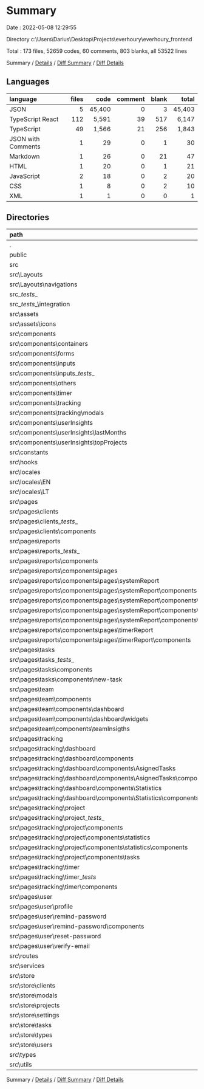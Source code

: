 # Summary

Date : 2022-05-08 12:29:55

Directory c:\Users\Darius\Desktop\Projects\everhoury\everhoury_frontend

Total : 173 files,  52659 codes, 60 comments, 803 blanks, all 53522 lines

Summary / [Details](details.md) / [Diff Summary](diff.md) / [Diff Details](diff-details.md)

## Languages
| language | files | code | comment | blank | total |
| :--- | ---: | ---: | ---: | ---: | ---: |
| JSON | 5 | 45,400 | 0 | 3 | 45,403 |
| TypeScript React | 112 | 5,591 | 39 | 517 | 6,147 |
| TypeScript | 49 | 1,566 | 21 | 256 | 1,843 |
| JSON with Comments | 1 | 29 | 0 | 1 | 30 |
| Markdown | 1 | 26 | 0 | 21 | 47 |
| HTML | 1 | 20 | 0 | 1 | 21 |
| JavaScript | 2 | 18 | 0 | 2 | 20 |
| CSS | 1 | 8 | 0 | 2 | 10 |
| XML | 1 | 1 | 0 | 0 | 1 |

## Directories
| path | files | code | comment | blank | total |
| :--- | ---: | ---: | ---: | ---: | ---: |
| . | 173 | 52,659 | 60 | 803 | 53,522 |
| public | 2 | 45 | 0 | 2 | 47 |
| src | 166 | 7,238 | 60 | 777 | 8,075 |
| src\Layouts | 4 | 233 | 0 | 18 | 251 |
| src\Layouts\navigations | 2 | 208 | 0 | 14 | 222 |
| src\__tests__ | 2 | 180 | 3 | 5 | 188 |
| src\__tests__\integration | 1 | 76 | 2 | 4 | 82 |
| src\assets | 1 | 1 | 0 | 0 | 1 |
| src\assets\icons | 1 | 1 | 0 | 0 | 1 |
| src\components | 26 | 1,547 | 7 | 132 | 1,686 |
| src\components\containers | 1 | 9 | 0 | 3 | 12 |
| src\components\forms | 6 | 454 | 0 | 28 | 482 |
| src\components\inputs | 8 | 435 | 3 | 34 | 472 |
| src\components\inputs\__tests__ | 1 | 23 | 3 | 1 | 27 |
| src\components\others | 3 | 164 | 0 | 17 | 181 |
| src\components\timer | 1 | 53 | 0 | 8 | 61 |
| src\components\tracking | 5 | 317 | 3 | 32 | 352 |
| src\components\tracking\modals | 5 | 317 | 3 | 32 | 352 |
| src\components\userInsights | 2 | 115 | 1 | 10 | 126 |
| src\components\userInsights\lastMonths | 1 | 50 | 1 | 5 | 56 |
| src\components\userInsights\topProjects | 1 | 65 | 0 | 5 | 70 |
| src\constants | 5 | 104 | 0 | 18 | 122 |
| src\hooks | 2 | 32 | 0 | 7 | 39 |
| src\locales | 2 | 62 | 0 | 0 | 62 |
| src\locales\EN | 1 | 31 | 0 | 0 | 31 |
| src\locales\LT | 1 | 31 | 0 | 0 | 31 |
| src\pages | 75 | 3,456 | 29 | 330 | 3,815 |
| src\pages\clients | 5 | 257 | 16 | 19 | 292 |
| src\pages\clients\__tests__ | 1 | 81 | 3 | 6 | 90 |
| src\pages\clients\components | 3 | 124 | 13 | 10 | 147 |
| src\pages\reports | 10 | 299 | 2 | 27 | 328 |
| src\pages\reports\__tests__ | 2 | 29 | 2 | 2 | 33 |
| src\pages\reports\components | 7 | 251 | 0 | 22 | 273 |
| src\pages\reports\components\pages | 6 | 222 | 0 | 18 | 240 |
| src\pages\reports\components\pages\systemReport | 4 | 91 | 0 | 11 | 102 |
| src\pages\reports\components\pages\systemReport\components | 3 | 67 | 0 | 9 | 76 |
| src\pages\reports\components\pages\systemReport\components\UserItem | 2 | 51 | 0 | 7 | 58 |
| src\pages\reports\components\pages\systemReport\components\UserItem\components | 1 | 24 | 0 | 3 | 27 |
| src\pages\reports\components\pages\systemReport\components\UsersList | 1 | 16 | 0 | 2 | 18 |
| src\pages\reports\components\pages\timerReport | 2 | 131 | 0 | 7 | 138 |
| src\pages\reports\components\pages\timerReport\components | 1 | 90 | 0 | 5 | 95 |
| src\pages\tasks | 8 | 532 | 6 | 47 | 585 |
| src\pages\tasks\__tests__ | 1 | 115 | 4 | 3 | 122 |
| src\pages\tasks\components | 6 | 331 | 1 | 40 | 372 |
| src\pages\tasks\components\new-task | 2 | 131 | 0 | 10 | 141 |
| src\pages\team | 10 | 349 | 1 | 35 | 385 |
| src\pages\team\components | 9 | 258 | 1 | 27 | 286 |
| src\pages\team\components\dashboard | 3 | 99 | 0 | 9 | 108 |
| src\pages\team\components\dashboard\widgets | 2 | 74 | 0 | 6 | 80 |
| src\pages\team\components\teamInsigths | 1 | 4 | 1 | 0 | 5 |
| src\pages\tracking | 36 | 1,786 | 4 | 172 | 1,962 |
| src\pages\tracking\dashboard | 6 | 123 | 0 | 14 | 137 |
| src\pages\tracking\dashboard\components | 5 | 85 | 0 | 10 | 95 |
| src\pages\tracking\dashboard\components\AsignedTasks | 2 | 62 | 0 | 7 | 69 |
| src\pages\tracking\dashboard\components\AsignedTasks\components | 1 | 35 | 0 | 5 | 40 |
| src\pages\tracking\dashboard\components\Statistics | 3 | 23 | 0 | 3 | 26 |
| src\pages\tracking\dashboard\components\Statistics\components | 2 | 16 | 0 | 2 | 18 |
| src\pages\tracking\project | 24 | 1,322 | 0 | 119 | 1,441 |
| src\pages\tracking\project\__tests__ | 1 | 59 | 0 | 2 | 61 |
| src\pages\tracking\project\components | 22 | 1,169 | 0 | 107 | 1,276 |
| src\pages\tracking\project\components\statistics | 3 | 218 | 0 | 14 | 232 |
| src\pages\tracking\project\components\statistics\components | 2 | 187 | 0 | 11 | 198 |
| src\pages\tracking\project\components\tasks | 5 | 227 | 0 | 22 | 249 |
| src\pages\tracking\timer | 6 | 341 | 4 | 39 | 384 |
| src\pages\tracking\timer\__tests_ | 1 | 23 | 1 | 4 | 28 |
| src\pages\tracking\timer\components | 2 | 111 | 0 | 14 | 125 |
| src\pages\user | 6 | 233 | 0 | 30 | 263 |
| src\pages\user\profile | 1 | 41 | 0 | 3 | 44 |
| src\pages\user\remind-password | 2 | 88 | 0 | 8 | 96 |
| src\pages\user\remind-password\components | 1 | 76 | 0 | 6 | 82 |
| src\pages\user\reset-password | 1 | 41 | 0 | 8 | 49 |
| src\pages\user\verify-email | 1 | 40 | 0 | 7 | 47 |
| src\routes | 4 | 195 | 0 | 20 | 215 |
| src\services | 6 | 279 | 3 | 56 | 338 |
| src\store | 27 | 741 | 4 | 133 | 878 |
| src\store\clients | 4 | 91 | 1 | 14 | 106 |
| src\store\modals | 2 | 68 | 0 | 6 | 74 |
| src\store\projects | 4 | 72 | 1 | 15 | 88 |
| src\store\settings | 3 | 29 | 1 | 8 | 38 |
| src\store\tasks | 4 | 126 | 1 | 19 | 146 |
| src\store\types | 4 | 198 | 0 | 45 | 243 |
| src\store\users | 4 | 103 | 0 | 19 | 122 |
| src\types | 1 | 107 | 5 | 9 | 121 |
| src\utils | 5 | 176 | 6 | 27 | 209 |

Summary / [Details](details.md) / [Diff Summary](diff.md) / [Diff Details](diff-details.md)